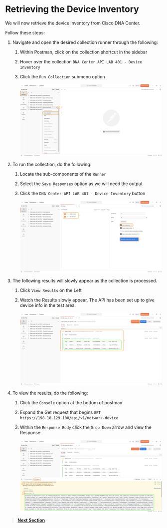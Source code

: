 # Retrieving the Device Inventory

We will now retrieve the device inventory from  Cisco DNA Center.

Follow these steps:

1. Navigate and open the desired collection runner through the following:

   1. Within Postman, click on the collection shortcut in the sidebar
   2. Hover over the collection `DNA Center API LAB 401 - Device Inventory`
   3. Click the `Run Collection` submenu option

      ![json](./images/Postman-Collection-DeviceInventory.png?raw=true "Import JSON")

2. To run the collection, do the following:

   1. Locate the sub-components of the `Runner`
   2. Select the `Save Responses` option as we will need the output
   3. Click  the `DNA Center API LAB 401 - Device Inventory` button

      ![json](./images/Postman-Collection-DeviceInventory-Runner.png?raw=true "Import JSON")

3. The following results will slowly appear as the collection is processed.

   1. Click `View Results` on the Left
   2. Watch the Results slowly appear. The API has been set up to give device info in the test area.

      ![json](./images/Postman-Collection-DeviceInventory-Summary.png?raw=true "Import JSON")

5. To view the results, do the following:

   1. Click the `Console` option at the bottom of postman
   2. Expand the Get request that begins `GET https://198.18.129.100/api/v1/network-device` 
   3. Within the `Response Body` click the `Drop Down` arrow and view the Response

      ![json](./images/Postman-Collection-DeviceInventory-Console.png?raw=true "Import JSON")

> [**Next Section**](./dnac-6-inventory/03-summary.md)